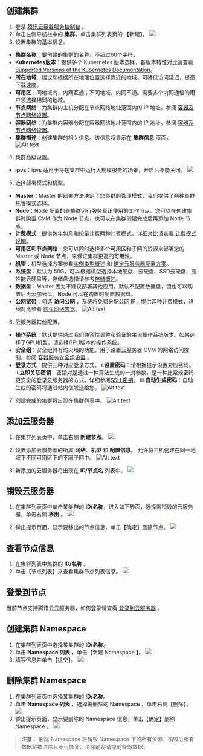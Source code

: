 ## 创建集群
1. 登录 [腾讯云容器服务控制台](https://console.cloud.tencent.com/ccs) 。
2. 单击左侧导航栏中的 **集群**，单击集群列表页的 【新建】。
![](https://main.qcloudimg.com/raw/7259346ed52c613a31001750ab3ba7de/basic1.png)
3. 设置集群的基本信息。
 - **集群名称**：要创建的集群的名称。不超过60个字符。
 - **Kubernetes版本**：提供多个 Kubernetes 版本选择，各版本特性对比请查看 [Supported Versions of the Kubernetes Documentation](https://kubernetes.io/docs/home/supported-doc-versions/)。
 - **所在地域**：建议您根据所在地理位置选择靠近的地域。可降低访问延迟，提高下载速度。
 - **可用区**：同地域内，内网互通；不同地域，内网不通。需要多个内网通信的用户须选择相同的地域。
 - **节点网络**：为集群内主机分配在节点网络地址范围内的 IP 地址。参阅 [容器及节点网络设置](https://intl.cloud.tencent.com/document/product/457/9083)。
 - **容器网络**：为集群内容器分配在容器网络地址范围内的 IP 地址。参阅 [容器及节点网络设置](https://intl.cloud.tencent.com/document/product/457/9083)。
 - **集群描述**：创建集群的相关信息。该信息将显示在 **集群信息** 页面。
![Alt text](https://main.qcloudimg.com/raw/6d8768b09d2f3b09e4c3455ba90ae0db.png)

4. 集群高级设置。
 - **ipvs**：ipvs 适用于将在集群中运行大规模服务的场景，开启后不能关闭。
![](https://main.qcloudimg.com/raw/97904313b5449333c8c3171d586e74ad.png)
5. 选择部署模式和机型。
 - **Master**：Master 的部署方法决定了您集群的管理模式，我们提供了两种集群托管模式选择。
 - **Node**：Node 配置的是集群运行服务真正使用的工作节点。您可以在创建集群时购置 CVM 作为 Node 节点，也可以在集群创建完成后再添加 Node 节点。
 - **计费模式**：提供包年包月和按量计费两种计费模式，详细对比请查看 [计费模式说明](https://intl.cloud.tencent.com/document/product/213/2180)。
 - **可用区和节点网络**：您可以同时选择多个可用区和子网的资源来部署您的 Master 或 Node 节点，来保证集群更高的可用性。
 - **机型**：机型选择方案参看[实例类型概述](https://intl.cloud.tencent.com/document/product/213/11518) 和 [确定云服务器配置方案](https://intl.cloud.tencent.com/document/product/213/2764)。
 - **系统盘**：默认为 50G，可以根据机型选择本地硬盘、云硬盘、SSD云硬盘、高性能云硬盘等，存储盘选择请参考[存储概述](https://intl.cloud.tencent.com/document/product/213/4952)。
 - **数据盘**：Master 因为不建议部署其他应用，默认不配置数据盘，但也可以购置后再添加云盘。Node 可以在购置时配置数据盘。
 - **公网宽带**：勾选 **访问公网** ，系统将免费分配公网 IP，提供两种计费模式，详细对比参看 [购买网络带宽](https://intl.cloud.tencent.com/document/product/213/10578)。
 ![Alt text](https://main.qcloudimg.com/raw/d6b8bd2e83df3de1e937b0ec8c2e1879.png)  

6. 云服务器其他配置。
 - **操作系统**：默认提供通过我们兼容性调整和验证的主流操作系统版本。如果选择了GPU机型，请选择GPU版本的操作系统。
 - **安全组**：安全组具有防火墙的功能，用于设置云服务器 CVM 的网络访问控制。参阅  [容器服务安全组设置](https://intl.cloud.tencent.com/document/product/457/9084) 。
 - **登录方式**：提供三种对应登录方式。
    i.**设置密码**：请根据提示设置对应密码。
	ii.**立即关联密钥**：密钥对是通过一种算法生成的一对参数，是一种比常规密码更安全的登录云服务器的方式。详细参阅[SSH 密钥](https://intl.cloud.tencent.com/document/product/213/6092)。
	iii.**自动生成密码**：自动生成的密码将通过站内信发送给您。
![Alt text](https://main.qcloudimg.com/raw/5cb63a0c4ad87f61a37c014755fc8cfe.png)

7. 创建完成的集群将出现在集群列表中。
![Alt text](https://main.qcloudimg.com/raw/d0a9b1c98aefc50fa9f8b9ca32c5f11f.png)

## 添加云服务器
1. 在集群列表页中，单击右侧 **新建节点**。
![](https://main.qcloudimg.com/raw/1aa5aef795341706e825402bd49f8c7e.png)

2. 设置添加云服务器的所属 **网络**、**机型** 和 **配置信息**。
   允许将主机创建在同一地域下不同可用区下的不同子网中。
![Alt text](https://main.qcloudimg.com/raw/9720633d02d94a5548ce60895ce061b2/basic7.png)

3. 新添加的云服务器将出现在 **ID/节点名** 列表中。
![](https://main.qcloudimg.com/raw/349b90b4ed98bf93f73a9e2e14396e71/basic8.png)

## 销毁云服务器
1. 在集群列表页中单击某集群的 **ID/名称**，进入如下界面，选择需销毁的云服务器，单击右侧 **移出** 。
![](https://main.qcloudimg.com/raw/654b84285699fe83188ee0645c997bf8/basic9.png)

2. 弹出提示页面，显示要移出的节点信息，单击【确定】删除节点。
![](https://main.qcloudimg.com/raw/d96f5f2ff7ee31d4ce3c6556c4049a49/basic10.png)

## 查看节点信息

1. 在集群列表中集群的 **ID/名称** 。
2. 单击【节点列表】来查看集群节点列表信息。
![](https://main.qcloudimg.com/raw/e963384ec8f72283b3ad84d8f57740dd/basic11.png)

## 登录到节点
当前节点支持腾讯云云服务器，如何登录请查看 [登录到云服务器](https://intl.cloud.tencent.com/doc/product/213/5436) 。

## 创建集群 Namespace

1. 在集群列表页中选择某集群的 **ID/名称**。
2. 单击 **Namespace 列表** ，单击【新建 Namespace 】。
![](https://main.qcloudimg.com/raw/c94facbafe6a7e101795156b2b5946c9/basic12.png)
3. 填写信息并单击【提交】。
![](https://main.qcloudimg.com/raw/66e867fa347dfb0504f91c963ca710ad/basic13.png)

## 删除集群 Namespace

1. 在集群列表页中选择某集群的 **ID/名称**。
2. 单击 **Namespace 列表** ，选择需删除的 Namespace ，单击右侧【删除】。
![](https://main.qcloudimg.com/raw/08c0f7206b50074ec02b1475819b25de/basic14.png)
3. 弹出提示页面，显示要删除的 Namespace 信息，单击【确定】删除 Namespace 。
![](https://main.qcloudimg.com/raw/7259346ed52c613a31001750ab3ba7de/basic1.png)
>**注意**： 
>删除 Namespace 将销毁 Namespace 下的所有资源，销毁后所有数据将被清除且不可恢复，清除前将请提前备份数据。
